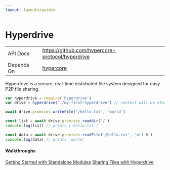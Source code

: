 ```yaml
---
layout: layouts/guides
---
```


# Hyperdrive

<table class="module-table">
  <tr>
    <td class="row-name">API Docs</td>
    <td><a href="https://github.com/hypercore-protocol/hyperdrive" class="external">https://github.com/hypercore-protocol/hyperdrive</a></td>
  </tr>
  <tr>
    <td class="row-name">Depends On</td>
    <td>
      <a href="../hypercore/" title="hypercore">hypercore</a>
    </td>
  </tr>
</table>

Hyperdrive is a secure, real-time distributed file system designed for easy P2P file sharing.

```js
var hyperdrive = require('hyperdrive')
var drive = hyperdrive('./my-first-hyperdrive') // content will be stored in this folder

await drive.promises.writeFile('/hello.txt', 'world')

const list = await drive.promises.readdir('/')
console.log(list) // prints ['hello.txt']

const data = await drive.promises.readFile('/hello.txt', 'utf-8')
console.log(data) // prints 'world'
```

<div class="linklists two">
  <div class="linklist">
    <h4>Walkthroughs</h4>
    <a href="../../getting-started/standalone-modules/">Getting Started with Standalone Modules</a>
    <a href="../../walkthroughs/sharing-files-with-hyperdrive/">Sharing Files with Hyperdrive</a>
  </div>
</div>